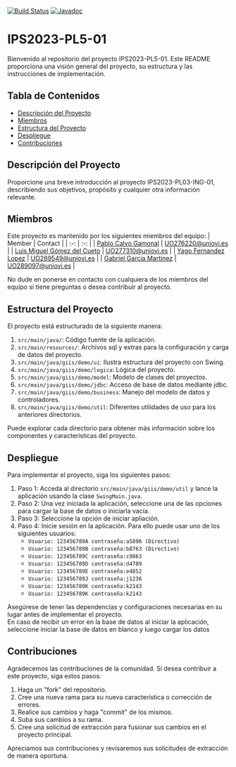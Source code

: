 [![Build Status](https://github.com/javiertuya/samples-test-dev/actions/workflows/test.yml/badge.svg)](https://github.com/javiertuya/samples-test-dev/actions/workflows/test.yml)
[![Javadoc](https://img.shields.io/badge/%20-javadoc-blue)](https://javiertuya.github.io/samples-test-dev/)

# IPS2023-PL5-01

Bienvenido al repositorio del proyecto IPS2023-PL5-01. Este README proporciona una visión general del proyecto, su estructura y las instrucciones de implementación.

## Tabla de Contenidos
- [Descripción del Proyecto](#descripción-del-proyecto)
- [Miembros](#miembros)
- [Estructura del Proyecto](#estructura-del-proyecto)
- [Despliegue](#despliegue)
- [Contribuciones](#contribuciones)


## Descripción del Proyecto
Proporcione una breve introducción al proyecto IPS2023-PL03-ING-01, describiendo sus objetivos, propósito y cualquier otra información relevante.

## Miembros
Este proyecto es mantenido por los siguientes miembros del equipo:
| Member | Contact |
| :-: | :-: |
| [Pablo Calvo Gamonal](https://github.com/pelotazos123) | UO276220@uniovi.es |
| [Luis Miguel Gómez del Cueto](https://github.com/uo277310) | UO277310@uniovi.es |
| [Yago Fernandez Lopez](https://github.com/uo289549) | UO289549@uniovi.es |
| [Gabriel García Martínez](https://github.com/uo289097) | UO289097@uniovi.es |

No dude en ponerse en contacto con cualquiera de los miembros del equipo si tiene preguntas o desea contribuir al proyecto.

## Estructura del Proyecto
El proyecto está estructurado de la siguiente manera:

1. `src/main/java/`: Código fuente de la aplicación.
2. `src/main/resources/`: Archivos sql y extras para la configuración y carga de datos del proyecto. 
3. `src/main/java/giis/demo/ui`: Ilustra estructura del proyecto con Swing.
4. `src/main/java/giis/demo/logica`: Lógica del proyecto.
5. `src/main/java/giis/demo/model`: Modelo de clases del proyectos.
6. `src/main/java/giis/demo/jdbc`: Acceso de base de datos mediante jdbc.
7. `src/main/java/giis/demo/business`: Manejo del modelo de datos y controladores.
8. `src/main/java/giis/demo/util`: Diferentes utilidades de uso para los anteriores directorios.

Puede explorar cada directorio para obtener más información sobre los componentes y características del proyecto.

## Despliegue
Para implementar el proyecto, siga los siguientes pasos:

1. Paso 1: Acceda al directorio `src/main/java/giis/demo/util` y lance la aplicación usando la clase `SwingMain.java`.
2. Paso 2: Una vez iniciada la aplicación, seleccione una de las opciones para cargar la base de datos o iniciarla vacía.
3. Paso 3: Seleccione la opción de iniciar apliación.
4. Paso 4: Inicie sesión en la aplicación. Para ello puede usar uno de los siguientes usuarios:
   * `Usuario: 123456789A contraseña:a5896 (Directivo)`
   * `Usuario: 123456789B contraseña:b8763 (Directivo)`
   * `Usuario: 123456789C contraseña:c9863`
   * `Usuario: 123456789D contraseña:d4789`
   * `Usuario: 123456789E contraseña:e4852`
   * `Usuario: 123456789J contraseña:j1236`
   * `Usuario: 123456789K contraseña:k2143`
   * `Usuario: 123456789K contraseña:k2143`
     
Asegúrese de tener las dependencias y configuraciones necesarias en su lugar antes de implementar el proyecto.<br>
En caso de recibir un error en la base de datos al iniciar la aplicación, seleccione iniciar la base de datos en blanco y luego cargar los datos

## Contribuciones
Agradecemos las contribuciones de la comunidad. Si desea contribuir a este proyecto, siga estos pasos:
1. Haga un "fork" del repositorio.
2. Cree una nueva rama para su nueva característica o corrección de errores.
3. Realice sus cambios y haga "commit" de los mismos.
4. Suba sus cambios a su rama.
5. Cree una solicitud de extracción para fusionar sus cambios en el proyecto principal.

Apreciamos sus contribuciones y revisaremos sus solicitudes de extracción de manera oportuna.
